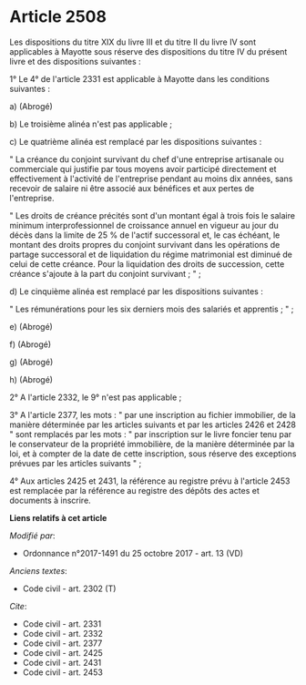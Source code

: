 # Article 2508

Les dispositions du titre XIX du livre III et du titre II du livre IV sont applicables à Mayotte sous réserve des
dispositions du titre IV du présent livre et des dispositions suivantes :

1° Le 4° de l'article 2331 est applicable à Mayotte dans les conditions suivantes :

a) (Abrogé)

b) Le troisième alinéa n'est pas applicable ;

c) Le quatrième alinéa est remplacé par les dispositions suivantes :

" La créance du conjoint survivant du chef d'une entreprise artisanale ou commerciale qui justifie par tous moyens avoir
participé directement et effectivement à l'activité de l'entreprise pendant au moins dix années, sans recevoir de salaire ni
être associé aux bénéfices et aux pertes de l'entreprise.

" Les droits de créance précités sont d'un montant égal à trois fois le salaire minimum interprofessionnel de croissance
annuel en vigueur au jour du décès dans la limite de 25 % de l'actif successoral et, le cas échéant, le montant des droits
propres du conjoint survivant dans les opérations de partage successoral et de liquidation du régime matrimonial est diminué
de celui de cette créance. Pour la liquidation des droits de succession, cette créance s'ajoute à la part du conjoint
survivant ; " ;

d) Le cinquième alinéa est remplacé par les dispositions suivantes :

" Les rémunérations pour les six derniers mois des salariés et apprentis ; " ;

e) (Abrogé)

f) (Abrogé)

g) (Abrogé)

h) (Abrogé)

2° A l'article 2332, le 9° n'est pas applicable ;

3° A l'article 2377, les mots : " par une inscription au fichier immobilier, de la manière déterminée par les articles
suivants et par les articles 2426 et 2428 " sont remplacés par les mots : " par inscription sur le livre foncier tenu par le
conservateur de la propriété immobilière, de la manière déterminée par la loi, et à compter de la date de cette inscription,
sous réserve des exceptions prévues par les articles suivants " ;

4° Aux articles 2425 et 2431, la référence au registre prévu à l'article 2453 est remplacée par la référence au registre des
dépôts des actes et documents à inscrire.

**Liens relatifs à cet article**

_Modifié par_:

  - Ordonnance n°2017-1491 du 25 octobre 2017 - art. 13 (VD)

_Anciens textes_:

  - Code civil - art. 2302 (T)

_Cite_:

  - Code civil - art. 2331
  - Code civil - art. 2332
  - Code civil - art. 2377
  - Code civil - art. 2425
  - Code civil - art. 2431
  - Code civil - art. 2453
